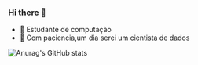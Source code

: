 ### Hi there 👋

- 🌱 Estudante de computação
- 🤔 Com paciencia,um dia serei um cientista de dados

![Anurag's GitHub stats](https://github-readme-stats.vercel.app/api?username=Jonatas-G-Oliveira&show_icons=true&theme=gruvbox)
